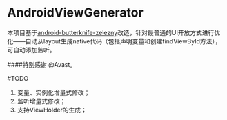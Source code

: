 # AndroidViewGenerator
本项目基于[android-butterknife-zelezny](https://github.com/avast/android-butterknife-zelezny)改造，针对最普通的UI开放方式进行优化——自动从layout生成native代码（包括声明变量和创建findViewById方法），可自动添加监听。

####特别感谢 @Avast。

#TODO
1. 变量、实例化增量式修改；
2. 监听增量式修改；
3. 支持ViewHolder的生成；